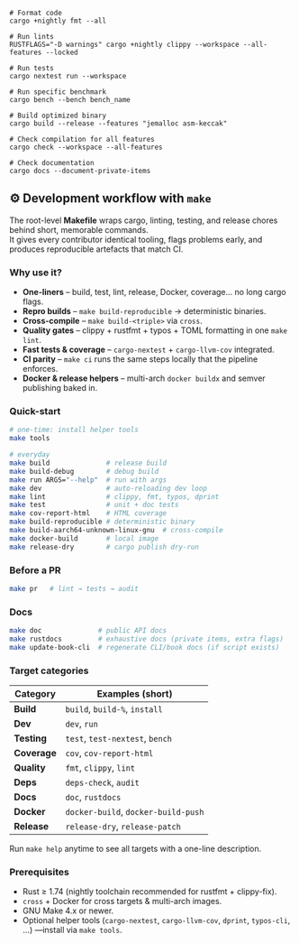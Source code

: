 
```
# Format code
cargo +nightly fmt --all

# Run lints
RUSTFLAGS="-D warnings" cargo +nightly clippy --workspace --all-features --locked

# Run tests
cargo nextest run --workspace

# Run specific benchmark
cargo bench --bench bench_name

# Build optimized binary
cargo build --release --features "jemalloc asm-keccak"

# Check compilation for all features
cargo check --workspace --all-features

# Check documentation
cargo docs --document-private-items
```

## ⚙️ Development workflow with `make`

The root-level **Makefile** wraps cargo, linting, testing, and release chores behind short, memorable commands.  
It gives every contributor identical tooling, flags problems early, and produces reproducible artefacts that match CI.

### Why use it?

- **One-liners** – build, test, lint, release, Docker, coverage… no long cargo flags.
- **Repro builds** – `make build-reproducible` → deterministic binaries.
- **Cross-compile** – `make build-<triple>` via `cross`.
- **Quality gates** – clippy + rustfmt + typos + TOML formatting in one `make lint`.
- **Fast tests & coverage** – `cargo-nextest` + `cargo-llvm-cov` integrated.
- **CI parity** – `make ci` runs the same steps locally that the pipeline enforces.
- **Docker & release helpers** – multi-arch `docker buildx` and semver publishing baked in.

### Quick-start

```bash
# one-time: install helper tools
make tools

# everyday
make build              # release build
make build-debug        # debug build
make run ARGS="--help"  # run with args
make dev                # auto-reloading dev loop
make lint               # clippy, fmt, typos, dprint
make test               # unit + doc tests
make cov-report-html    # HTML coverage
make build-reproducible # deterministic binary
make build-aarch64-unknown-linux-gnu  # cross-compile
make docker-build       # local image
make release-dry        # cargo publish dry-run
```

### Before a PR

```bash
make pr   # lint → tests → audit
```

### Docs

```bash
make doc              # public API docs
make rustdocs         # exhaustive docs (private items, extra flags)
make update-book-cli  # regenerate CLI/book docs (if script exists)
```

### Target categories

| Category        | Examples (short)                  |
|-----------------|-----------------------------------|
| **Build**       | `build`, `build-%`, `install`     |
| **Dev**         | `dev`, `run`                      |
| **Testing**     | `test`, `test-nextest`, `bench`   |
| **Coverage**    | `cov`, `cov-report-html`          |
| **Quality**     | `fmt`, `clippy`, `lint`           |
| **Deps**        | `deps-check`, `audit`             |
| **Docs**        | `doc`, `rustdocs`                 |
| **Docker**      | `docker-build`, `docker-build-push` |
| **Release**     | `release-dry`, `release-patch`    |

Run `make help` anytime to see all targets with a one-line description.

### Prerequisites

- Rust ≥ 1.74 (nightly toolchain recommended for rustfmt + clippy-fix).
- `cross` + Docker for cross targets & multi-arch images.
- GNU Make 4.x or newer.
- Optional helper tools (`cargo-nextest`, `cargo-llvm-cov`, `dprint`, `typos-cli`, …) —install via `make tools`.
